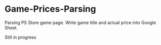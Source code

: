 # Game-Prices-Parsing
Parsing PS Store game page. Write game title and actual price into Google Sheet.

Still in progress
